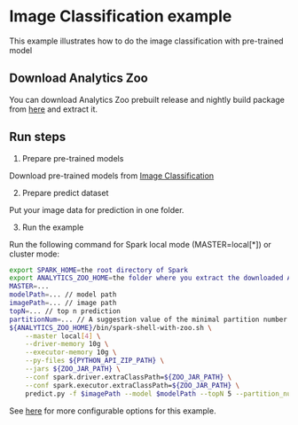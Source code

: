 # Image Classification example
This example illustrates how to do the image classification with pre-trained model
## Download Analytics Zoo
You can download Analytics Zoo prebuilt release and nightly build package from [here](https://analytics-zoo.github.io/master/#release-download/) and extract it.

## Run steps
1. Prepare pre-trained models

Download pre-trained models from [Image Classification](https://github.com/intel-analytics/analytics-zoo/blob/master/docs/docs/ProgrammingGuide/image-classification.md)

2. Prepare predict dataset

Put your image data for prediction in one folder.

3. Run the example

Run the following command for Spark local mode (MASTER=local[*]) or cluster mode:
```bash
export SPARK_HOME=the root directory of Spark
export ANALYTICS_ZOO_HOME=the folder where you extract the downloaded Analytics Zoo zip package
MASTER=...
modelPath=... // model path
imagePath=... // image path
topN=... // top n prediction
partitionNum=... // A suggestion value of the minimal partition number
${ANALYTICS_ZOO_HOME}/bin/spark-shell-with-zoo.sh \
    --master local[4] \
    --driver-memory 10g \
    --executor-memory 10g \
    --py-files ${PYTHON_API_ZIP_PATH} \
    --jars ${ZOO_JAR_PATH} \
    --conf spark.driver.extraClassPath=${ZOO_JAR_PATH} \
    --conf spark.executor.extraClassPath=${ZOO_JAR_PATH} \
    predict.py -f $imagePath --model $modelPath --topN 5 --partition_num ${partitionNum}
```
See [here](https://github.com/intel-analytics/analytics-zoo/tree/master/zoo/src/main/scala/com/intel/analytics/zoo/examples/textclassification#options) for more configurable options for this example.
